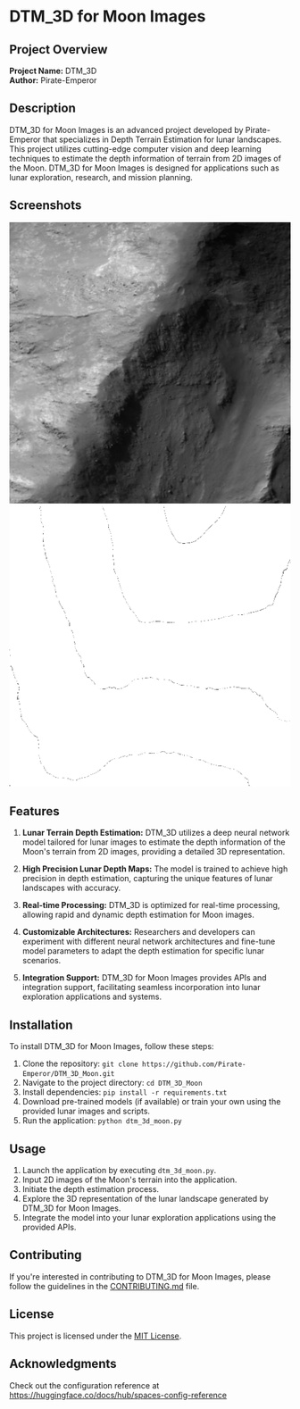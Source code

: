 # DTM_3D for Moon Images

## Project Overview

**Project Name:** DTM_3D  
**Author:** Pirate-Emperor

## Description

DTM_3D for Moon Images is an advanced project developed by Pirate-Emperor that specializes in Depth Terrain Estimation for lunar landscapes. This project utilizes cutting-edge computer vision and deep learning techniques to estimate the depth information of terrain from 2D images of the Moon. DTM_3D for Moon Images is designed for applications such as lunar exploration, research, and mission planning.

## Screenshots
![](output\display.png)
![](output\cur_out.png)
## Features

1. **Lunar Terrain Depth Estimation:** DTM_3D utilizes a deep neural network model tailored for lunar images to estimate the depth information of the Moon's terrain from 2D images, providing a detailed 3D representation.

2. **High Precision Lunar Depth Maps:** The model is trained to achieve high precision in depth estimation, capturing the unique features of lunar landscapes with accuracy.

3. **Real-time Processing:** DTM_3D is optimized for real-time processing, allowing rapid and dynamic depth estimation for Moon images.

4. **Customizable Architectures:** Researchers and developers can experiment with different neural network architectures and fine-tune model parameters to adapt the depth estimation for specific lunar scenarios.

5. **Integration Support:** DTM_3D for Moon Images provides APIs and integration support, facilitating seamless incorporation into lunar exploration applications and systems.

## Installation

To install DTM_3D for Moon Images, follow these steps:

1. Clone the repository: `git clone https://github.com/Pirate-Emperor/DTM_3D_Moon.git`
2. Navigate to the project directory: `cd DTM_3D_Moon`
3. Install dependencies: `pip install -r requirements.txt`
4. Download pre-trained models (if available) or train your own using the provided lunar images and scripts.
5. Run the application: `python dtm_3d_moon.py`

## Usage

1. Launch the application by executing `dtm_3d_moon.py`.
2. Input 2D images of the Moon's terrain into the application.
3. Initiate the depth estimation process.
4. Explore the 3D representation of the lunar landscape generated by DTM_3D for Moon Images.
5. Integrate the model into your lunar exploration applications using the provided APIs.

## Contributing

If you're interested in contributing to DTM_3D for Moon Images, please follow the guidelines in the [CONTRIBUTING.md](CONTRIBUTING.md) file.

## License

This project is licensed under the [MIT License](LICENSE).

## Acknowledgments

Check out the configuration reference at https://huggingface.co/docs/hub/spaces-config-reference

